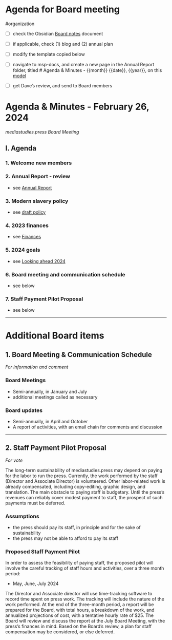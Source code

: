 # Agenda for Board meeting

#organization

- [ ] check the Obsidian [Board notes](obsidian://open?vault=scholarship&file=board-notes) document
- [ ] if applicable, check (1) blog and (2) annual plan
- [ ] modify the template copied below
- [ ] navigate to msp-docs, and create a new page in the Annual Report folder, titled # Agenda & Minutes - {{month}} {{date}}, {{year}}, on this [model](https://msp-docs.org/annual-reports/2024+February+-+Board+Meeting) 
- [ ] get Dave’s review, and send to Board members


# Agenda & Minutes - February 26, 2024

*mediastudies.press Board Meeting*

## I. Agenda

### 1. Welcome new members

### 2. Annual Report - review

* see [Annual Report](https://msp-docs.org/annual-reports/2023+Annual+Report)

### 3. Modern slavery policy

* see [draft policy](https://www.mediastudies.press/pub/fu5bun26/draft?access=cc1ly2t9)

### 4. 2023 finances 

* see [Finances](https://msp-docs.org/annual-reports/2023+Annual+Report#4.%20Finances)

### 5. 2024 goals

* see [Looking ahead 2024](https://msp-docs.org/annual-reports/2023+Annual+Report#3.%20Looking%20ahead%202024)

### 6. Board meeting and communication schedule

* see below

### 7. Staff Payment Pilot Proposal

* see below

***

# Additional Board items

## 1. Board Meeting & Communication Schedule

*For information and comment*

### Board Meetings

* Semi-annually, in January and July 
* additional meetings called as necessary

### Board updates

* Semi-annually, in April and October
* A report of activities, with an email chain for comments and discussion

***

## 2. Staff Payment Pilot Proposal

*For vote*

The long-term sustainability of mediastudies.press may depend on paying for the labor to run the press. Currently, the work performed by the staff (Director and Associate Director) is volunteered. Other labor-related work is already compensated, including copy-editing, graphic design, and translation. The main obstacle to paying staff is budgetary. Until the press’s revenues can reliably cover modest payment to staff, the prospect of such payments must be deferred. 

### Assumptions

* the press should pay its staff, in principle and for the sake of sustainability
* the press may not be able to afford to pay its staff

### Proposed Staff Payment Pilot

In order to assess the feasibility of paying staff, the proposed pilot will involve the careful tracking of staff hours and activities, over a three month period:

* May, June, July 2024

The Director and Associate director will use time-tracking software to record time spent on press work. The tracking will include the nature of the work performed. At the end of the three-month period, a report will be prepared for the Board, with total hours, a breakdown of the work, and annualized projections of cost, with a tentative hourly rate of $25. The Board will review and discuss the report at the July Board Meeting, with the press’s finances in mind. Based on the Board’s review, a plan for staff compensation may be considered, or else deferred. 
